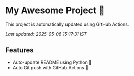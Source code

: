 # My Awesome Project 🚀

This project is automatically updated using GitHub Actions.

_Last updated: 2025-05-06 15:17:31 IST_

## Features
- Auto-update README using Python 🐍
- Auto Git push with GitHub Actions 🤖

